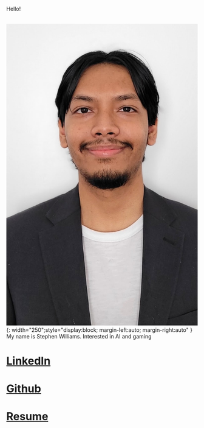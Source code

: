 

 Hello!
 
<br /> ![screenshot](Resized_20220310_143411.jpeg){: width="250";style="display:block; margin-left:auto; margin-right:auto" } <br />
 My name is Stephen Williams. Interested in AI and gaming
# [LinkedIn](https://www.linkedin.com/in/stephen-williams-7843271a3/)
# [Github](https://github.com/Svalentinow)
# [Resume](https://github.com/Svalentinow/svalentinow.github.io/blob/database/Stephen%20Williams_Resume_2023-1.pdf)


